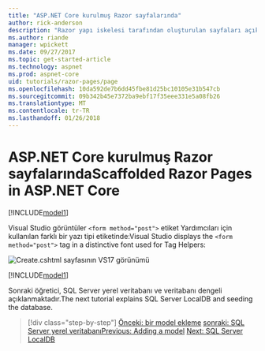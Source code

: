 ```yaml
---
title: "ASP.NET Core kurulmuş Razor sayfalarında"
author: rick-anderson
description: "Razor yapı iskelesi tarafından oluşturulan sayfaları açıklanmaktadır."
ms.author: riande
manager: wpickett
ms.date: 09/27/2017
ms.topic: get-started-article
ms.technology: aspnet
ms.prod: aspnet-core
uid: tutorials/razor-pages/page
ms.openlocfilehash: 10da592de7b6dd45fbe81d25bc10105e31b547cb
ms.sourcegitcommit: 09b342b45e7372ba9ebf17f35eee331e5a08fb26
ms.translationtype: MT
ms.contentlocale: tr-TR
ms.lasthandoff: 01/26/2018
---
```

# <a name="scaffolded-razor-pages-in-aspnet-core"></a><span data-ttu-id="a0c94-103">ASP.NET Core kurulmuş Razor sayfalarında</span><span class="sxs-lookup"><span data-stu-id="a0c94-103">Scaffolded Razor Pages in ASP.NET Core</span></span>

[!INCLUDE[model1](../../includes/RP/page1.md)]

<span data-ttu-id="a0c94-104">Visual Studio görüntüler `<form method="post">` etiket Yardımcıları için kullanılan farklı bir yazı tipi etiketinde:</span><span class="sxs-lookup"><span data-stu-id="a0c94-104">Visual Studio displays the `<form method="post">` tag in a distinctive font used for Tag Helpers:</span></span> 

![Create.cshtml sayfasının VS17 görünümü](page/_static/th.png)

[!INCLUDE[model1](../../includes/RP/page2.md)]

<span data-ttu-id="a0c94-106">Sonraki öğretici, SQL Server yerel veritabanı ve veritabanı dengeli açıklanmaktadır.</span><span class="sxs-lookup"><span data-stu-id="a0c94-106">The next tutorial explains SQL Server LocalDB and seeding the database.</span></span>

>[!div class="step-by-step"]
<span data-ttu-id="a0c94-107">[Önceki: bir model ekleme](xref:tutorials/razor-pages/model)
[sonraki: SQL Server yerel veritabanı](xref:tutorials/razor-pages/sql)</span><span class="sxs-lookup"><span data-stu-id="a0c94-107">[Previous: Adding a model](xref:tutorials/razor-pages/model)
[Next: SQL Server LocalDB](xref:tutorials/razor-pages/sql)</span></span>
